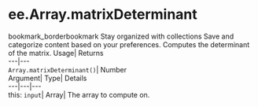  
#  ee.Array.matrixDeterminant
bookmark_borderbookmark Stay organized with collections  Save and categorize content based on your preferences. 
Computes the determinant of the matrix. 
Usage| Returns  
---|---  
`Array.matrixDeterminant()`| Number  
Argument| Type| Details  
---|---|---  
this: `input`| Array| The array to compute on.  
